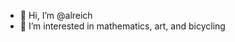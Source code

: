 - 👋 Hi, I’m @alreich
- 👀 I’m interested in mathematics, art, and bicycling

<!---
alreich/alreich is a ✨ special ✨ repository because its `README.md` (this file) appears on your GitHub profile.
You can click the Preview link to take a look at your changes.
--->
